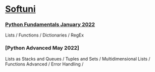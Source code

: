 # [Softuni](https://softuni.bg/)

### [Python Fundamentals January 2022](https://github.com/sasho1320/Softuni/tree/main/Python%20Fundamentals%20January%202022)
Lists / Functions / Dictionaries / RegEx

### [Python Advanced May 2022]
Lists as Stacks and Queues / Tuples and Sets / Multidimensional Lists / Functions Advanced / Error Handling / 
